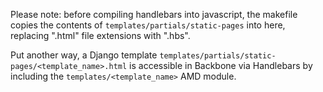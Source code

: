 Please note: before compiling handlebars into javascript, the makefile copies the contents of `templates/partials/static-pages` into here, replacing ".html" file extensions with ".hbs".

Put another way, a Django template `templates/partials/static-pages/<template_name>.html` is accessible in Backbone via Handlebars by including the `templates/<template_name>` AMD module.
